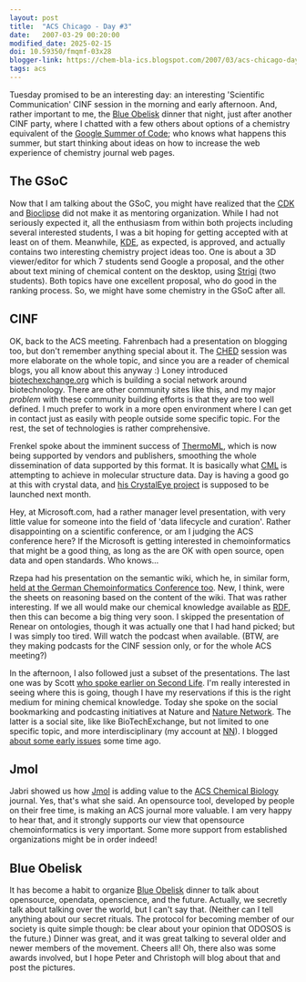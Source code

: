 ```yaml
---
layout: post
title:  "ACS Chicago - Day #3"
date:   2007-03-29 00:20:00
modified_date: 2025-02-15
doi: 10.59350/fmqmf-03x28
blogger-link: https://chem-bla-ics.blogspot.com/2007/03/acs-chicago-day-3.html
tags: acs
---
```


Tuesday promised to be an interesting day: an interesting 'Scientific Communication' CINF session in the morning and early
afternoon. And, rather important to me, the [Blue Obelisk](http://www.blueobelisk.org/) dinner that night, just after another
CINF party, where I chatted with a few others about options of a chemistry equivalent of the [Google Summer of Code](http://code.google.com/soc/);
who knows what happens this summer, but start thinking about ideas on how to increase the web experience of chemistry journal web pages.

## The GSoC

Now that I am talking about the GSoC, you might have realized that the [CDK](http://cdk.sf.net/) and
[Bioclipse](http://www.bioclipse.net/) did not make it as mentoring organization. While I had not seriously expected it,
all the enthusiasm from within both projects including several interested students, I was a bit hoping for getting
accepted with at least on of them. Meanwhile, [KDE](http://www.kde.org/), as expected, is approved, and actually contains
two interesting chemistry project ideas too. One is about a 3D viewer/editor for which 7 students send Google a proposal,
and the other about text mining of chemical content on the desktop, using [Strigi](http://www.vandenoever.info/software/strigi/)
(two students). Both topics have one excellent proposal, who do good in the ranking process. So, we might have some
chemistry in the GSoC after all.

## CINF

OK, back to the ACS meeting. Fahrenbach had a presentation on blogging too, but don't remember anything special about it.
The [CHED](http://chem-bla-ics.blogspot.com/2007/03/acs-chicago-day-1.html) session was more elaborate on the whole topic,
and since you are a reader of chemical blogs, you all know about this anyway :) Loney introduced
[biotechexchange.org](http://biotechexchange.org/) which is building a social network around biotechnology. There are other
community sites like this, and my major *problem* with these community building efforts is that they are too well defined.
I much prefer to work in a more open environment where I can get in contact just as easily with people outside some specific
topic. For the rest, the set of technologies is rather comprehensive.

Frenkel spoke about the imminent success of [ThermoML](http://trc.nist.gov/ThermoML.html), which is now being supported by
vendors and publishers, smoothing the whole dissemination of data supported by this format. It is basically what
[CML](http://www.xml-cml.org/) is attempting to achieve in molecular structure data. Day is having a good go at this with
crystal data, and [his CrystalEye project](http://wwmm.ch.cam.ac.uk/wikis/wwmm/index.php/CMLCrystBase) is supposed to be
launched next month.

Hey, at Microsoft.com, had a rather manager level presentation, with very little value for someone into the field of
'data lifecycle and curation'. Rather disappointing on a scientific conference, or am I judging the ACS conference here?
If the Microsoft is getting interested in chemoinformatics that might be a good thing, as long as the are OK with open
source, open data and open standards. Who knows...

Rzepa had his presentation on the semantic wiki, which he, in similar form, [held at the German Chemoinformatics Conference
too](http://chem-bla-ics.blogspot.com/2006/11/german-conference-on-chemoinformatics_14.html). New, I think, were the sheets
on reasoning based on the content of the wiki. That was rather interesting. If we all would make our chemical knowledge
available as [RDF](http://en.wikipedia.org/wiki/Resource_Description_Framework), then this can become a big thing very
soon. I skipped the presentation of Renear on ontologies, though it was actually one that I had hand picked; but I was
simply too tired. Will watch the podcast when available. (BTW, are they making podcasts for the CINF session only, or
for the whole ACS meeting?)

In the afternoon, I also followed just a subset of the presentations. The last one was by Scott [who spoke earlier on
Second Life](http://chem-bla-ics.blogspot.com/2007/03/acs-chicago-day-1.html). I'm really interested in seeing where this
is going, though I have my reservations if this is the right medium for mining chemical knowledge. Today she spoke on the
social bookmarking and podcasting initiatives at Nature and [Nature Network](http://network.nature.com/). The latter is
a social site, like like BioTechExchange, but not limited to one specific topic, and more interdisciplinary (my account
at [NN](http://network.nature.com/profile/U6151BCD6)). I blogged [about some early issues](http://chem-bla-ics.blogspot.com/2007/02/nature-network-v2-cannot-create-new.html)
some time ago.

## Jmol

Jabri showed us how [Jmol](http://www.jmol.org/) is adding value to the [ACS Chemical Biology](http://pubs.acs.org/journals/acbcct/index.html)
journal. Yes, that's what she said. An opensource tool, developed by people on their free time, is making an ACS journal
more valuable. I am very happy to hear that, and it strongly supports our view that opensource chemoinformatics is very
important. Some more support from established organizations might be in order indeed!

## Blue Obelisk

It has become a habit to organize [Blue Obelisk](http://www.blueobelisk.org/) dinner to talk about opensource, opendata,
openscience, and the future. Actually, we secretly talk about talking over the world, but I can't say that. (Neither can
I tell anything about our secret rituals. The protocol for becoming member of our society is quite simple though: be
clear about your opinion that ODOSOS is the future.) Dinner was great, and it was great talking to several older and
newer members of the movement. Cheers all! Oh, there also was some awards involved, but I hope Peter and Christoph will
blog about that and post the pictures.
